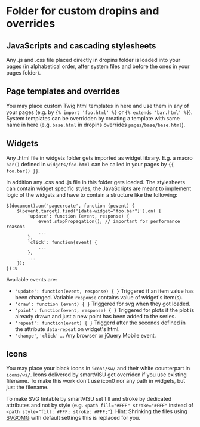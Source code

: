 # Folder for custom dropins and overrides

## JavaScripts and cascading stylesheets
Any .js and .css file placed directly in dropins folder is loaded into your pages (in alphabetical order, after system files and before the ones in your pages folder).

## Page templates and overrides
You may place custom Twig html templates in here and use them in any of your pages (e.g. by `{% import 'foo.html' %}` or `{% extends 'bar.html' %}`).
System templates can be overridden by creating a template with same name in here (e.g. `base.html` in dropins overrides `pages/base/base.html`).

## Widgets
Any .html file in widgets folder gets imported as widget library. E.g. a macro `bar()` defined in `widgets/foo.html` can be called in your pages by `{{ foo.bar() }}`.

In addition any .css and .js file in this folder gets loaded. The stylesheets can contain widget specific styles, the JavaScripts are meant to implement logic of the widgets and have to contain a structure like the following:
```
$(document).on('pagecreate', function (pevent) {
	$(pevent.target).find('[data-widget="foo.bar"]').on( {
		'update': function (event, response) {
			event.stopPropagation(); // important for performance reasons
			...
		},
		'click': function(event) {
			...
		},
		...
	});
}):s
```
Available events are:
* `'update': function(event, response) { }`
 Triggered if an item value has been changed. Variable `response` contains value of widget's item(s).
* `'draw': function (event) { }`
 Triggered for svg when they got loaded.
* `'point': function(event, response) { }`
 Triggered for plots if the plot is already drawn and just a new point has been added to the series.
* `'repeat': function(event) { }`
 Triggerd after the seconds defined in the attribute `data-repeat` on widget's html.
* `'change'`, `'click'` ...
 Any browser or jQuery Mobile event.
 
## Icons
You may place your black icons in `icons/sw/` and their white counterpart in `icons/ws/`.
Icons delivered by smartVISU get overriden if you use existing filename. To make this work don't use icon0 nor any path in widgets, but just the filename.

To make SVG tintable by smartVISU set fill and stroke by dedicated attributes and not by style (e.g. `<path fill="#FFF" stroke="#FFF"` instead of `<path style="fill: #FFF; stroke: #FFF;"`).
Hint: Shrinking the files using [SVGOMG](https://jakearchibald.github.io/svgomg/) with default settings this is replaced for you.